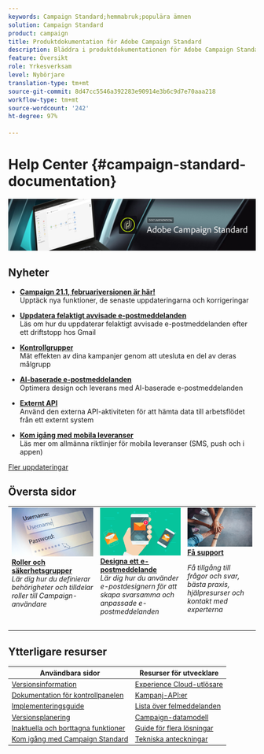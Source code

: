 ```yaml
---
keywords: Campaign Standard;hemmabruk;populära ämnen
solution: Campaign Standard
product: campaign
title: Produktdokumentation för Adobe Campaign Standard
description: Bläddra i produktdokumentationen för Adobe Campaign Standard
feature: Översikt
role: Yrkesverksam
level: Nybörjare
translation-type: tm+mt
source-git-commit: 8d47cc5546a392283e90914e3b6c9d7e70aaa218
workflow-type: tm+mt
source-wordcount: '242'
ht-degree: 97%

---
```



# Help Center {#campaign-standard-documentation}

![](start/using/assets/do-not-localize/banner_acs_doc.jpg)

## Nyheter

* **[Campaign 21.1, februariversionen är här!](rn/using/release-notes.md)**<br/> Upptäck nya funktioner, de senaste uppdateringarna och korrigeringar

* **[Uppdatera felaktigt avvisade e-postmeddelanden](https://helpx.adobe.com/campaign/kb/update-bounce-qualification.html)**<br/> Läs om hur du uppdaterar felaktigt avvisade e-postmeddelanden efter ett driftstopp hos Gmail

* **[Kontrollgrupper](sending/using/control-group.md)**<br/>
Mät effekten av dina kampanjer genom att utesluta en del av deras målgrupp

* **[AI-baserade e-postmeddelanden](sending/using/predictive.md)**<br/>
Optimera design och leverans med AI-baserade e-postmeddelanden

* **[Externt API](automating/using/external-api.md)**<br/>
Använd den externa API-aktiviteten för att hämta data till arbetsflödet från ett externt system

* **[Kom igång med mobila leveranser](https://helpx.adobe.com/se/campaign/kb/acs-mobile.html)**<br/>
Läs mer om allmänna riktlinjer för mobila leveranser (SMS, push och i appen)

[Fler uppdateringar](rn/using/documentation-updates.md)

## Översta sidor

<table style="table-layout:fixed">
<tr>
  <td valign="top">
    <a href="administration/using/about-access-management.md">
      <img alt="Roller" src="start/using/assets/roles.png"/>
    </a>
    <div>
    <a href="administration/using/about-access-management.md"><strong>Roller och säkerhetsgrupper</strong></a>
    </div>
    <em>Lär dig hur du definierar behörigheter och tilldelar roller till Campaign-användare</em>
    <br>
  </td>
  <td valign="top">
    <a href="designing/using/designing-content-in-adobe-campaign.md">
      <img alt="Designer" src="start/using/assets/design.png" />
    </a>
    <div>
    <a href="designing/using/designing-content-in-adobe-campaign.md"><strong>Designa ett e-postmeddelande</strong></a>
    </div>
    <em>Lär dig hur du använder e-postdesignern för att skapa svarsamma och anpassade e-postmeddelanden</em>
    <br>
  </td>
  <td valign="top">
       <img alt="Support" src="start/using/assets/do-not-localize/help.jpeg" />
    <div><a href="https://helpx.adobe.com/se/campaign/kb/ac-support.html">
    <strong>Få support</strong></a>
    </div>
    <p><em>Få tillgång till frågor och svar, bästa praxis, hjälpresurser och kontakt med experterna</em></p>
    <br>
  </td>
</tr>
</table>

## Ytterligare resurser

| Användbara sidor | Resurser för utvecklare |
|---|---|
| [Versionsinformation](rn/using/release-notes.md) | [Experience Cloud-utlösare](integrating/using/about-adobe-experience-cloud-triggers.md) |
| [Dokumentation för kontrollpanelen](https://docs.adobe.com/content/help/sv-SE/control-panel/using/control-panel-home.html) | [Kampanj-API:er](api/using/get-started-apis.md) |
| [Implementeringsguide](https://helpx.adobe.com/se/campaign/kb/campaign-standard-implementation-guide.html) | [Lista över felmeddelanden](https://docs.adobe.com/content/help/en/campaign-classic/technicalresources/error_messages/error_codes.html) |
| [Versionsplanering](rn/using/release-planning.md) | [Campaign-datamodell](developing/using/datamodel-introduction.md) |
| [Inaktuella och borttagna funktioner](rn/using/deprecated-features.md) | [Guide för flera lösningar](integrating/using/get-started-campaign-integrations.md) |
| [Kom igång med Campaign Standard](start/using/about-campaign-standard.md) | [Tekniska anteckningar](https://helpx.adobe.com/se/campaign/kb/acs-article-list.html) |
